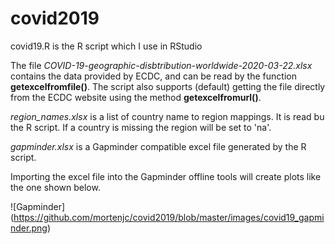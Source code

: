 # covid2019

covid19.R is the R script which I use in RStudio

The file *COVID-19-geographic-disbtribution-worldwide-2020-03-22.xlsx* contains
the data provided by ECDC, and can be read by the function **getexcelfromfile()**.
The script also supports (default) getting the file directly from the ECDC
website using the method **getexcelfromurl()**.

*region_names.xlsx* is a list of country name to region mappings. It is read
bu the R script. If a country is missing the region will be set to 'na'.

*gapminder.xlsx* is a Gapminder compatible excel file generated by the R script.

Importing the excel file into the Gapminder offline tools will create plots
like the one shown below.

![Gapminder]
(https://github.com/mortenjc/covid2019/blob/master/images/covid19_gapminder.png)
